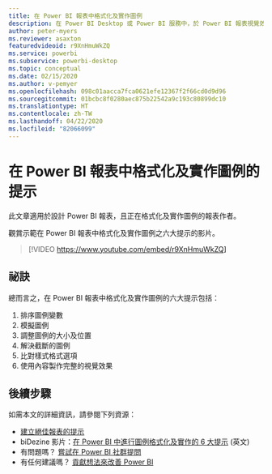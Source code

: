 ```yaml
---
title: 在 Power BI 報表中格式化及實作圖例
description: 在 Power BI Desktop 或 Power BI 服務中，於 Power BI 報表視覺效果中格式化及實作圖例的六個提示。
author: peter-myers
ms.reviewer: asaxton
featuredvideoid: r9XnHmuWkZQ
ms.service: powerbi
ms.subservice: powerbi-desktop
ms.topic: conceptual
ms.date: 02/15/2020
ms.author: v-pemyer
ms.openlocfilehash: 098c01aacca7fca0621efe12367f2f66cd0d9d96
ms.sourcegitcommit: 01bcbc8f0280aec875b22542a9c193c80899dc10
ms.translationtype: HT
ms.contentlocale: zh-TW
ms.lasthandoff: 04/22/2020
ms.locfileid: "82066099"
---
```

# <a name="tips-to-format-and-implement-legends-in-power-bi-reports"></a>在 Power BI 報表中格式化及實作圖例的提示

此文章適用於設計 Power BI 報表，且正在格式化及實作圖例的報表作者。

觀賞示範在 Power BI 報表中格式化及實作圖例之六大提示的影片。

> [!VIDEO https://www.youtube.com/embed/r9XnHmuWkZQ]

## <a name="tips"></a>祕訣

總而言之，在 Power BI 報表中格式化及實作圖例的六大提示包括：

1. 排序圖例變數
1. 模擬圖例
1. 調整圖例的大小及位置
1. 解決截斷的圖例
1. 比對樣式格式選項
1. 使用內容製作完整的視覺效果

## <a name="next-steps"></a>後續步驟

如需本文的詳細資訊，請參閱下列資源：

- [建立絕佳報表的提示](../desktop-tips-and-tricks-for-creating-reports.md)
- biDezine 影片：[在 Power BI 中進行圖例格式化及實作的 6 大提示](https://www.youtube.com/watch?v=r9XnHmuWkZQ) \(英文\)
- 有問題嗎？ [嘗試在 Power BI 社群提問](https://community.powerbi.com/)
- 有任何建議嗎？ [貢獻想法來改善 Power BI](https://ideas.powerbi.com)
